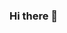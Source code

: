 ### Hi there 👋

<!--
**sundongwei/sundongwei** is a ✨ _special_ ✨ repository because its `README.md` (this file) appears on your GitHub profile.

Here are some ideas to get you started:

- 🔭 I’m currently working on ...shxT research institute.......:poop:
- 🌱 I’m currently learning ...Ohhhhhhhhhhhhhhhh~too many....... :recycle:
- 👯 I’m looking to collaborate on ... 
- 🤔 I’m looking for help with ... A man who can supervise me publish papers~~~ :exclamation: :exclamation:
- 💬 Ask me about ...
- 📫 How to reach me: ... 
- 😄 Pronouns: ...
- ⚡ Fun fact: ...
-->

